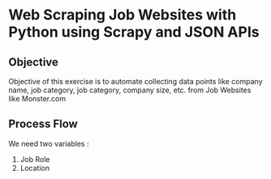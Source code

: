 # Web Scraping Job Websites with Python using Scrapy and JSON APIs

## Objective
Objective of this exercise is to automate collecting data points like company name, job category, job category, company size, etc. from Job Websites like Monster.com

## Process Flow
We need two variables :
1. Job Role
2. Location


